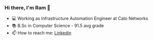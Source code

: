 ### Hi there, I'm Ram 👋
- 💻  Working as Infrastructure Automation Engineer at Cato Networks
- 📚  B.Sc in Computer Science - 91.5 avg grade
- 📫  How to reach me:
[Linkedin](https://www.linkedin.com/in/ram-sarfian/)
<!--
**ramsar7002/ramsar7002** is a ✨ _special_ ✨ repository because its `README.md` (this file) appears on your GitHub profile.

Here are some ideas to get you started:

- 🔭 I’m currently working on ...
- 🌱 I’m currently learning ...
- 👯 I’m looking to collaborate on ...
- 🤔 I’m looking for help with ...
- 💬 Ask me about ...
- 📫 How to reach me: ...
- 😄 Pronouns: ...
- ⚡ Fun fact: ...
-->
